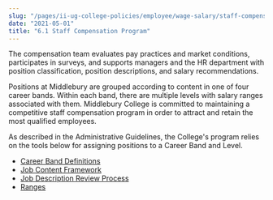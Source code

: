 ```yaml
---
slug: "/pages/ii-ug-college-policies/employee/wage-salary/staff-compensation-program"
date: "2021-05-01"
title: "6.1 Staff Compensation Program"
---
```


The compensation team evaluates pay practices and market conditions, participates in surveys, and supports managers and the HR department with position classification, position descriptions, and salary recommendations.

Positions at Middlebury are grouped according to content in one of four career bands. Within each band, there are multiple levels with salary ranges associated with them. Middlebury College is committed to maintaining a competitive staff compensation program in order to attract and retain the most qualified employees.

As described in the Administrative Guidelines, the College's program relies on the tools below for assigning positions to a Career Band and Level.

- [Career Band Definitions](https://www.middlebury.edu/media/view/40231/original/CareerBandDefinitions.pdf)
- [Job Content Framework](https://www.middlebury.edu/media/view/40251/original/JobContentFramework.pdf)
- [Job Description Review Process](https://www.middlebury.edu/offices/business/hr/comp/review)
- [Ranges](https://www.middlebury.edu/system/files/media/Middlebury%20Staff%20Pay%20Ranges%20.pdf)
